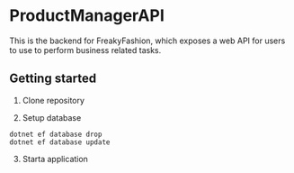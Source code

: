 # ProductManagerAPI

This is the backend for FreakyFashion, which exposes a web API for users to use to
perform business related tasks.

## Getting started

1. Clone repository

2. Setup database

```
dotnet ef database drop
dotnet ef database update
```

3. Starta application
